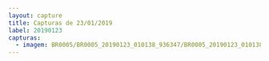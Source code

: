 ```yaml
---
layout: capture
title: Capturas de 23/01/2019
label: 20190123
capturas:
  - imagem: BR0005/BR0005_20190123_010138_936347/BR0005_20190123_010138_936347_stack_51_meteors.jpg
---
```

